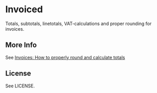# Invoiced

Totals, subtotals, linetotals, VAT-calculations and proper rounding for invoices.

## More Info

See [Invoices: How to properly round and calculate totals](https://makandracards.com/makandra/1505-invoices-how-to-properly-round-and-calculate-totals)

## License

See LICENSE.
